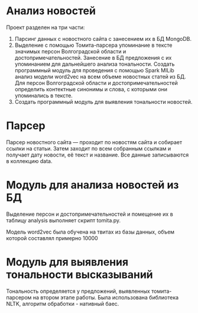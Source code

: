 # Анализ новостей

Проект разделен на три части:

1. Парсинг данных с новостного сайта с занесением их в БД MongoDB.
2. Выделение с помощью Томита-парсера упоминание в тексте значимых персон Волгоградской области и достопримечательностей. Занесение в БД предложения с их упоминанием для дальнейшего анализа тональности. Создать программный модуль для проведения с помощью Spark MlLib анализ модели word2vec на всем объеме новостных статей из БД. Для персон Волгоградской области и достопримечательностей определить контектные синонимы и слова, с которыми они упоминались в тексте.
3. Создать программный модуль для выявления тональности новостей.

# Парсер

Парсер новостного сайта — проходит по новостям сайта и собирает ссылки на статьи. Затем заходит по всем собранным ссылкам и получает дату новости, её текст и название. Все данные записываются в коллекцию data.

# Модуль для анализа новостей из БД

Выделение персон и достопримечательностей и помещение их в таблицу analysis выполняет скрипт tomita.py.

Модель word2vec была обучена на твитах из базы данных, объем которой составлял примерно 10000 

# Модуль для выявления тональности высказываний

Тональность определяется у предложений, выявленных томита-парсером на втором этапе работы. Была использована библиотека NLTK, алгоритм обработки - нативный баес.
